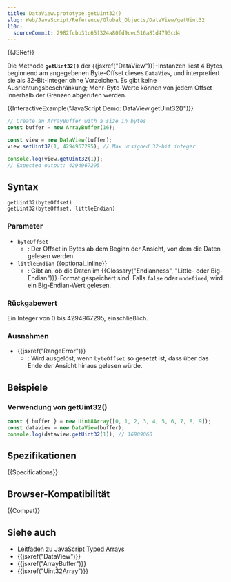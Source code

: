 ```yaml
---
title: DataView.prototype.getUint32()
slug: Web/JavaScript/Reference/Global_Objects/DataView/getUint32
l10n:
  sourceCommit: 2982fcbb31c65f324a80fd9cec516a81d4793cd4
---
```


{{JSRef}}

Die Methode **`getUint32()`** der {{jsxref("DataView")}}-Instanzen liest 4 Bytes, beginnend am angegebenen Byte-Offset dieses `DataView`, und interpretiert sie als 32-Bit-Integer ohne Vorzeichen. Es gibt keine Ausrichtungsbeschränkung; Mehr-Byte-Werte können von jedem Offset innerhalb der Grenzen abgerufen werden.

{{InteractiveExample("JavaScript Demo: DataView.getUint32()")}}

```js interactive-example
// Create an ArrayBuffer with a size in bytes
const buffer = new ArrayBuffer(16);

const view = new DataView(buffer);
view.setUint32(1, 4294967295); // Max unsigned 32-bit integer

console.log(view.getUint32(1));
// Expected output: 4294967295
```

## Syntax

```js-nolint
getUint32(byteOffset)
getUint32(byteOffset, littleEndian)
```

### Parameter

- `byteOffset`
  - : Der Offset in Bytes ab dem Beginn der Ansicht, von dem die Daten gelesen werden.
- `littleEndian` {{optional_inline}}
  - : Gibt an, ob die Daten im {{Glossary("Endianness", "Little- oder Big-Endian")}}-Format gespeichert sind. Falls `false` oder `undefined`, wird ein Big-Endian-Wert gelesen.

### Rückgabewert

Ein Integer von 0 bis 4294967295, einschließlich.

### Ausnahmen

- {{jsxref("RangeError")}}
  - : Wird ausgelöst, wenn `byteOffset` so gesetzt ist, dass über das Ende der Ansicht hinaus gelesen würde.

## Beispiele

### Verwendung von getUint32()

```js
const { buffer } = new Uint8Array([0, 1, 2, 3, 4, 5, 6, 7, 8, 9]);
const dataview = new DataView(buffer);
console.log(dataview.getUint32(1)); // 16909060
```

## Spezifikationen

{{Specifications}}

## Browser-Kompatibilität

{{Compat}}

## Siehe auch

- [Leitfaden zu JavaScript Typed Arrays](/de/docs/Web/JavaScript/Guide/Typed_arrays)
- {{jsxref("DataView")}}
- {{jsxref("ArrayBuffer")}}
- {{jsxref("Uint32Array")}}
